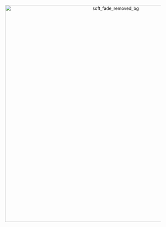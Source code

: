 <div align="center">
<img width="700" height="700" alt="soft_fade_removed_bg" src="https://github.com/user-attachments/assets/e39a18ba-85c1-42a9-95df-80a712bcc831" />

